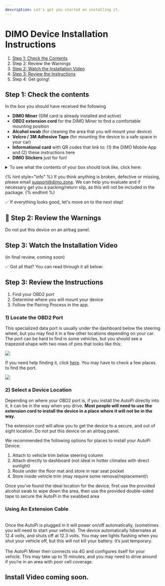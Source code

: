 ```yaml
---
description: Let's get you started on installing it.
---
```


# DIMO Device Installation Instructions

1. [Step 1: Check the Contents](whats-included.md#step-1-check-the-contents)
2. Step 2: Review the Warnings
3. [Step 2: Watch the Installation Video](whats-included.md#installation-video)
4. [Step 3: Review the Instructions ](whats-included.md#step-3-review-the-instructions)
5. Step 4: Get going!

## Step 1: Check the contents

In the box you should have received the following

* **DIMO Miner** (SIM card is already installed and active)
* **OBD2 extension cord** for the DIMO Miner to find a comfortable mounting position
* **Alcohol swab** (for cleaning the area that you will mount your device)
* **Velcro / 3M Adhesive Tape** (for mounting the device to a safe space in your car)
* **Informational card** with QR codes that link to: (1) the DIMO Mobile App and (2) these instructions here
* **DIMO Stickers** just for fun!

<details>

<summary>To see what the contents of your box should look like, click here:</summary>

![](../.gitbook/assets/IMG\_4716.jpg)

</details>

{% hint style="info" %}
If you think anything is broken, defective or missing, please email support@dimo.zone. We can help you evaluate and if necessary get you a packing/return slip, as this will not be included in the package.
{% endhint %}

✅ If everything looks good, let's move on to the next step!

## 🚨 Step 2: Review the Warnings

Do not put this device on an airbag panel.

## Step 3: Watch the Installation Video

(in final review, coming soon)



✅ Got all that? You can read through it all below:

## Step 3: Review the Instructions

1. Find your OBD2 port
2. Determine where you will mount your device
3. Follow the Pairing Process in the app.&#x20;

### **1) Locate the OBD2 Port**&#x20;

This specialized data port is usually under the dashboard below the steering wheel, but you may find it in a few other locations depending on your car. The port can be hard to find in some vehicles, but you should see a trapezoid shape with two rows of pins that looks like this:

![](https://lh5.googleusercontent.com/hkXE-AsMhWARWfSRr15AZpm-PBvV8\_ZcEelbtBlnohZ5K0rXlUlY8nBgeDRvGL55dEM1GtT9jpasNV-z29ckqpW2tKK3\_5lB9TdYMP07X2BQzeYOoIgmrrMWJt5eM5aLNs1Q2rA1YUOxbCqG\_Q)

If you need help finding it, click [here](https://www.carmd.com/obd-port-location/). You may have to check a few places to find the port.

![](../.gitbook/assets/obd\_locate\_ports.jpeg)

### **2) Select a Device Location**&#x20;

Depending on where your OBD2 port is, if you install the AutoPi directly into it, it can be in the way when you drive. **Most people will need to use the extension cord to install the device in a place where it will not be in the way.**

The extension cord will allow you to get the device to a secure, and out of sight location. Do not put this device on an airbag panel.

We recommended the following options for places to install your AutoPi Device:

1. Attach to vehicle trim below steering column
2. Attach directly to dashboard (not ideal in hotter climates with direct sunlight)
3. Route under the floor mat and store in rear seat pocket
4. Store inside vehicle trim (may require some removal/replacement)\


Once you’ve found the ideal location for the device, first use the provided alcohol swab to wipe down the area, then use the provided double-sided tape to secure the AutoPi in the swabbed area

### **Using An Extension Cable** <img src="https://lh4.googleusercontent.com/OobmyiHmijqx68U94nmsBv8JynlctzXKAHaWHJkajEbEhFkcNa0z61v7_3h73cIkULB_2bp85ZIvL-NOJtBJ1iT7uL5hE8n7-d40PCz3tIo7_KVl4l4vBW6NMg5GCLmYyKP3d3r-qnesiPraGA" alt="" data-size="line">

\
Once the AutoPi is plugged in it will power on/off automatically, (sometimes you will need to start your vehicle). The device automatically hibernates at 12.4 volts, and shuts off at 12.3 volts. You may see lights flashing when you shut your vehicle off, but this will not kill your battery. It’s just temporary.\
\
The AutoPi Miner then connects via 4G and configures itself for your vehicle. This may take up to 15 minutes, and you may need to drive around if you’re in an area with poor cell coverage.

## Install Video coming soon.&#x20;
